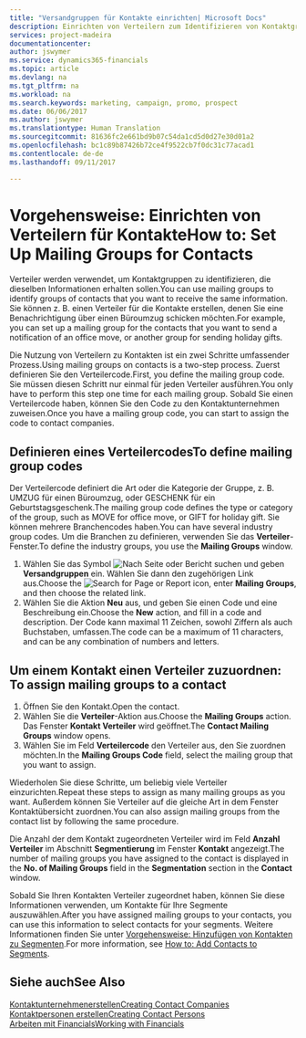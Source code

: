 ```yaml
---
title: "Versandgruppen für Kontakte einrichten| Microsoft Docs"
description: Einrichten von Verteilern zum Identifizieren von Kontaktgruppen, denen die gleichen Informationen zugehen sollen, z. B. Marketingkampagnen oder Promotionen.
services: project-madeira
documentationcenter: 
author: jswymer
ms.service: dynamics365-financials
ms.topic: article
ms.devlang: na
ms.tgt_pltfrm: na
ms.workload: na
ms.search.keywords: marketing, campaign, promo, prospect
ms.date: 06/06/2017
ms.author: jswymer
ms.translationtype: Human Translation
ms.sourcegitcommit: 81636fc2e661bd9b07c54da1cd5d0d27e30d01a2
ms.openlocfilehash: bc1c89b87426b72ce4f9522cb7f0dc31c77acad1
ms.contentlocale: de-de
ms.lasthandoff: 09/11/2017

---
```

# <a name="how-to-set-up-mailing-groups-for-contacts"></a><span data-ttu-id="7881c-103">Vorgehensweise: Einrichten von Verteilern für Kontakte</span><span class="sxs-lookup"><span data-stu-id="7881c-103">How to: Set Up Mailing Groups for Contacts</span></span>
<span data-ttu-id="7881c-104">Verteiler werden verwendet, um Kontaktgruppen zu identifizieren, die dieselben Informationen erhalten sollen.</span><span class="sxs-lookup"><span data-stu-id="7881c-104">You can use mailing groups to identify groups of contacts that you want to receive the same information.</span></span> <span data-ttu-id="7881c-105">Sie können z. B. einen Verteiler für die Kontakte erstellen, denen Sie eine Benachrichtigung über einen Büroumzug schicken möchten.</span><span class="sxs-lookup"><span data-stu-id="7881c-105">For example, you can set up a mailing group for the contacts that you want to send a notification of an office move, or another group for sending holiday gifts.</span></span>

<span data-ttu-id="7881c-106">Die Nutzung von Verteilern zu Kontakten ist ein zwei Schritte umfassender Prozess.</span><span class="sxs-lookup"><span data-stu-id="7881c-106">Using mailing groups on contacts is a two-step process.</span></span> <span data-ttu-id="7881c-107">Zuerst definieren Sie den Verteilercode.</span><span class="sxs-lookup"><span data-stu-id="7881c-107">First, you define the mailing group code.</span></span> <span data-ttu-id="7881c-108">Sie müssen diesen Schritt nur einmal für jeden Verteiler ausführen.</span><span class="sxs-lookup"><span data-stu-id="7881c-108">You only have to perform this step one time for each mailing group.</span></span> <span data-ttu-id="7881c-109">Sobald Sie einen Verteilercode haben, können Sie den Code zu den Kontaktunternehmen zuweisen.</span><span class="sxs-lookup"><span data-stu-id="7881c-109">Once you have a mailing group code, you can start to assign the code to contact companies.</span></span>

## <a name="to-define-mailing-group-codes"></a><span data-ttu-id="7881c-110">Definieren eines Verteilercodes</span><span class="sxs-lookup"><span data-stu-id="7881c-110">To define mailing group codes</span></span>
<span data-ttu-id="7881c-111">Der Verteilercode definiert die Art oder die Kategorie der Gruppe, z. B. UMZUG für einen Büroumzug, oder GESCHENK für ein Geburtstagsgeschenk.</span><span class="sxs-lookup"><span data-stu-id="7881c-111">The mailing group code defines the type or category of the group, such as MOVE for office move, or GIFT for holiday gift.</span></span> <span data-ttu-id="7881c-112">Sie können mehrere Branchencodes haben.</span><span class="sxs-lookup"><span data-stu-id="7881c-112">You can have several industry group codes.</span></span> <span data-ttu-id="7881c-113">Um die Branchen zu definieren, verwenden Sie das **Verteiler**-Fenster.</span><span class="sxs-lookup"><span data-stu-id="7881c-113">To define the industry groups, you use the **Mailing Groups** window.</span></span>

1. <span data-ttu-id="7881c-114">Wählen Sie das Symbol ![Nach Seite oder Bericht suchen](media/ui-search/search_small.png "Nach Seite oder Bericht suchen") und geben **Versandgruppen** ein. Wählen Sie dann den zugehörigen Link aus.</span><span class="sxs-lookup"><span data-stu-id="7881c-114">Choose the ![Search for Page or Report](media/ui-search/search_small.png "Search for Page or Report icon") icon, enter **Mailing Groups**, and then choose the related link.</span></span>
2. <span data-ttu-id="7881c-115">Wählen Sie die Aktion **Neu** aus, und geben Sie einen Code und eine Beschreibung ein.</span><span class="sxs-lookup"><span data-stu-id="7881c-115">Choose the **New** action, and fill in a code and description.</span></span> <span data-ttu-id="7881c-116">Der Code kann maximal 11 Zeichen, sowohl Ziffern als auch Buchstaben, umfassen.</span><span class="sxs-lookup"><span data-stu-id="7881c-116">The code can be a maximum of 11 characters, and can be any combination of numbers and letters.</span></span>

## <span data-ttu-id="7881c-117"><a name="AssignMailGroupContact">Um einem Kontakt einen Verteiler zuzuordnen:</a></span><span class="sxs-lookup"><span data-stu-id="7881c-117"><a name="AssignMailGroupContact"></a> To assign mailing groups to a contact</span></span>
1. <span data-ttu-id="7881c-118">Öffnen Sie den Kontakt.</span><span class="sxs-lookup"><span data-stu-id="7881c-118">Open the contact.</span></span>
2. <span data-ttu-id="7881c-119">Wählen Sie die **Verteiler**-Aktion aus.</span><span class="sxs-lookup"><span data-stu-id="7881c-119">Choose the **Mailing Groups** action.</span></span> <span data-ttu-id="7881c-120">Das Fenster **Kontakt Verteiler** wird geöffnet.</span><span class="sxs-lookup"><span data-stu-id="7881c-120">The **Contact Mailing Groups** window opens.</span></span>
3. <span data-ttu-id="7881c-121">Wählen Sie im Feld **Verteilercode** den Verteiler aus, den Sie zuordnen möchten.</span><span class="sxs-lookup"><span data-stu-id="7881c-121">In the **Mailing Groups Code** field, select the mailing group that you want to assign.</span></span>

<span data-ttu-id="7881c-122">Wiederholen Sie diese Schritte, um beliebig viele Verteiler einzurichten.</span><span class="sxs-lookup"><span data-stu-id="7881c-122">Repeat these steps to assign as many mailing groups as you want.</span></span> <span data-ttu-id="7881c-123">Außerdem können Sie Verteiler auf die gleiche Art in dem Fenster Kontaktübersicht zuordnen.</span><span class="sxs-lookup"><span data-stu-id="7881c-123">You can also assign mailing groups from the contact list by following the same procedure.</span></span>

<span data-ttu-id="7881c-124">Die Anzahl der dem Kontakt zugeordneten Verteiler wird im Feld **Anzahl Verteiler** im Abschnitt **Segmentierung** im Fenster **Kontakt** angezeigt.</span><span class="sxs-lookup"><span data-stu-id="7881c-124">The number of mailing groups you have assigned to the contact is displayed in the **No. of Mailing Groups** field in the **Segmentation** section in the **Contact** window.</span></span>

<span data-ttu-id="7881c-125">Sobald Sie Ihren Kontakten Verteiler zugeordnet haben, können Sie diese Informationen verwenden, um Kontakte für Ihre Segmente auszuwählen.</span><span class="sxs-lookup"><span data-stu-id="7881c-125">After you have assigned mailing groups to your contacts, you can use this information to select contacts for your segments.</span></span> <span data-ttu-id="7881c-126">Weitere Informationen finden Sie unter [Vorgehensweise: Hinzufügen von Kontakten zu Segmenten](marketing-add-contact-segment.md).</span><span class="sxs-lookup"><span data-stu-id="7881c-126">For more information, see [How to: Add Contacts to Segments](marketing-add-contact-segment.md).</span></span>

## <a name="see-also"></a><span data-ttu-id="7881c-127">Siehe auch</span><span class="sxs-lookup"><span data-stu-id="7881c-127">See Also</span></span>
[<span data-ttu-id="7881c-128">Kontaktunternehmenerstellen</span><span class="sxs-lookup"><span data-stu-id="7881c-128">Creating Contact Companies</span></span>](marketing-create-contact-companies.md)  
[<span data-ttu-id="7881c-129">Kontaktpersonen erstellen</span><span class="sxs-lookup"><span data-stu-id="7881c-129">Creating Contact Persons</span></span>](marketing-create-contact-persons.md)  
[<span data-ttu-id="7881c-130">Arbeiten mit Financials</span><span class="sxs-lookup"><span data-stu-id="7881c-130">Working with Financials</span></span>](ui-work-product.md)

